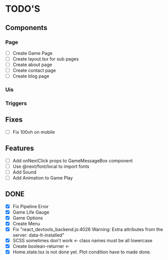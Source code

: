 # TODO'S

## Components

### Page

- [ ] Create Game Page
- [ ] Create layout.tsx for sub pages
- [ ] Create about page
- [ ] Create contact page
- [ ] Create blog page

### Uis

### Triggers

## Fixes

- [ ] Fix 100vh on mobile

## Features

- [ ] Add onNextClick props to GameMessageBox component
- [ ] Use @next/font/local to import fonts
- [ ] Add Sound
- [ ] Add Animation to Game Play

## DONE

- [x] Fix Pipeline Error
- [x] Game Life Gauge
- [x] Game Options
- [x] Create Menu
- [x] Fix "react_devtools_backend.js:4026 Warning: Extra attributes from the server: data-lt-installed"
- [x] SCSS sometimes don't work <- class names must be all lowercase
- [x] Create boolean-returner <-
- [x] Home.state.tsx is not done yet. Plot condition have to made done.
